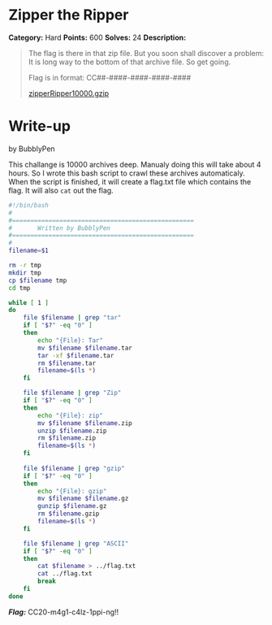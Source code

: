 # Zipper the Ripper
**Category:** Hard
**Points:** 600
**Solves:** 24
**Description:**

>The flag is there in that zip file. But you soon shall discover a problem: It is long way to the bottom of that archive file. So get going.
>
>Flag is in format: CC##-####-####-####-####
>
>[zipperRipper10000.gzip](./zipperRipper10000.gzip)

# Write-up
by BubblyPen

This challange is 10000 archives deep. Manualy doing this will take about 4 hours. So I wrote this bash script to crawl these archives automaticaly. When the script is finished, it will create a flag.txt file which contains the flag. It will also `cat` out the flag.

```bash
#!/bin/bash
#
#==================================================
#		Written by BubblyPen
#==================================================
#
filename=$1

rm -r tmp
mkdir tmp
cp $filename tmp
cd tmp

while [ 1 ]
do
	file $filename | grep "tar"
	if [ "$?" -eq "0" ]
	then
		echo "{File}: Tar"
		mv $filename $filename.tar
		tar -xf $filename.tar
		rm $filename.tar
		filename=$(ls *)
	fi

	file $filename | grep "Zip"
	if [ "$?" -eq "0" ]
	then
		echo "{File}: zip"
		mv $filename $filename.zip
		unzip $filename.zip
		rm $filename.zip
		filename=$(ls *)
	fi
	
	file $filename | grep "gzip"
	if [ "$?" -eq "0" ]
	then
		echo "{File}: gzip"
		mv $filename $filename.gz
		gunzip $filename.gz
		rm $filename.gzip
		filename=$(ls *)
	fi

	file $filename | grep "ASCII"
	if [ "$?" -eq "0" ]
	then
		cat $filename > ../flag.txt
		cat ../flag.txt
		break
	fi
done
```

***Flag:*** CC20-m4g1-c4lz-1ppi-ng!!
